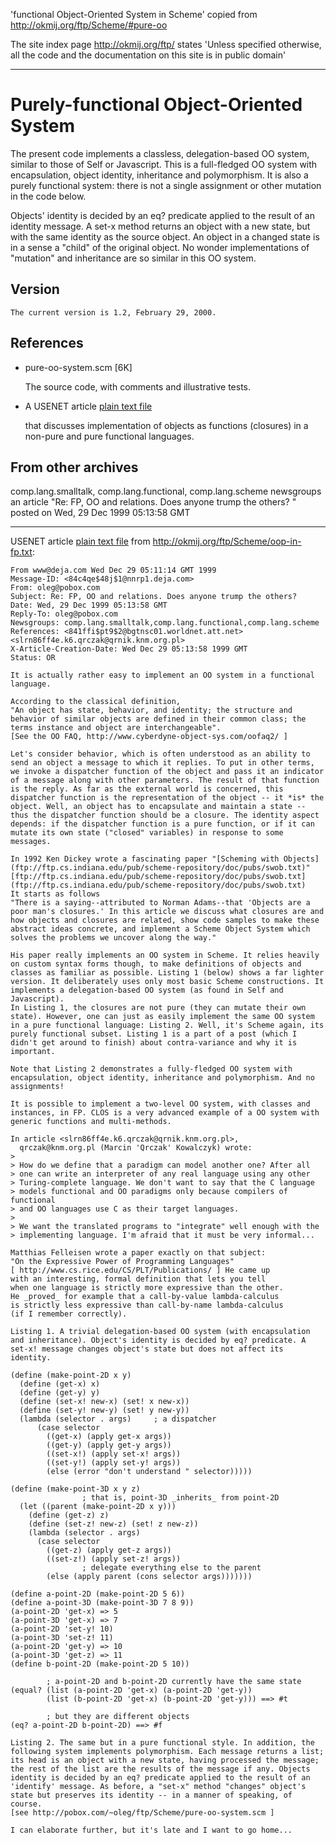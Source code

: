 'functional Object-Oriented System in Scheme' copied from <http://okmij.org/ftp/Scheme/#pure-oo>

The site index page <http://okmij.org/ftp/> states 'Unless specified otherwise, all the code and the documentation on this site is in public domain'

---

# Purely-functional Object-Oriented System

 	
The present code implements a classless, delegation-based OO system, similar to those of Self or Javascript. This is a full-fledged OO system with encapsulation, object identity, inheritance and polymorphism. It is also a purely functional system: there is not a single assignment or other mutation in the code below.

Objects' identity is decided by an eq? predicate applied to the result of an identity message. A set-x method returns an object with a new state, but with the same identity as the source object. An object in a changed state is in a sense a "child" of the original object. No wonder implementations of "mutation" and inheritance are so similar in this OO system. 
 

## Version
 	The current version is 1.2, February 29, 2000.

## References
* pure-oo-system.scm [6K] 

  The source code, with comments and illustrative tests.
* A USENET article [plain text file](http://okmij.org/ftp/Scheme/oop-in-fp.txt)

  that discusses implementation of objects as functions (closures) in a non-pure and pure functional languages.

## From other archives
 	
comp.lang.smalltalk, comp.lang.functional, comp.lang.scheme newsgroups
an article "Re: FP, OO and relations. Does anyone trump the others? " posted on Wed, 29 Dec 1999 05:13:58 GMT


---

USENET article [plain text file](http://okmij.org/ftp/Scheme/oop-in-fp.txt) from <http://okmij.org/ftp/Scheme/oop-in-fp.txt>:

    From www@deja.com Wed Dec 29 05:11:14 GMT 1999
    Message-ID: <84c4qe$48j$1@nnrp1.deja.com>
    From: oleg@pobox.com
    Subject: Re: FP, OO and relations. Does anyone trump the others?
    Date: Wed, 29 Dec 1999 05:13:58 GMT
    Reply-To: oleg@pobox.com
    Newsgroups: comp.lang.smalltalk,comp.lang.functional,comp.lang.scheme
    References: <841ffi$pt9$2@bgtnsc01.worldnet.att.net> <slrn86ff4e.k6.qrczak@qrnik.knm.org.pl>
    X-Article-Creation-Date: Wed Dec 29 05:13:58 1999 GMT
    Status: OR
    
    It is actually rather easy to implement an OO system in a functional
    language.
    
    According to the classical definition,
    "An object has state, behavior, and identity; the structure and
    behavior of similar objects are defined in their common class; the
    terms instance and object are interchangeable".
    [See the OO FAQ, http://www.cyberdyne-object-sys.com/oofaq2/ ]
    
    Let's consider behavior, which is often understood as an ability to
    send an object a message to which it replies. To put in other terms,
    we invoke a dispatcher function of the object and pass it an indicator
    of a message along with other parameters. The result of that function
    is the reply. As far as the external world is concerned, this
    dispatcher function is the representation of the object -- it *is* the
    object. Well, an object has to encapsulate and maintain a state --
    thus the dispatcher function should be a closure. The identity aspect
    depends: if the dispatcher function is a pure function, or if it can
    mutate its own state ("closed" variables) in response to some
    messages.
    
    In 1992 Ken Dickey wrote a fascinating paper "[Scheming with Objects](ftp://ftp.cs.indiana.edu/pub/scheme-repository/doc/pubs/swob.txt)"
    [ftp://ftp.cs.indiana.edu/pub/scheme-repository/doc/pubs/swob.txt](ftp://ftp.cs.indiana.edu/pub/scheme-repository/doc/pubs/swob.txt)
    It starts as follows
    "There is a saying--attributed to Norman Adams--that 'Objects are a
    poor man's closures.' In this article we discuss what closures are and
    how objects and closures are related, show code samples to make these
    abstract ideas concrete, and implement a Scheme Object System which
    solves the problems we uncover along the way."
    
    His paper really implements an OO system in Scheme. It relies heavily
    on custom syntax forms though, to make definitions of objects and
    classes as familiar as possible. Listing 1 (below) shows a far lighter
    version. It deliberately uses only most basic Scheme constructions. It
    implements a delegation-based OO system (as found in Self and
    Javascript).
    In Listing 1, the closures are not pure (they can mutate their own
    state). However, one can just as easily implement the same OO system
    in a pure functional language: Listing 2. Well, it's Scheme again, its
    purely functional subset. Listing 1 is a part of a post (which I
    didn't get around to finish) about contra-variance and why it is
    important.
    
    Note that Listing 2 demonstrates a fully-fledged OO system with
    encapsulation, object identity, inheritance and polymorphism. And no
    assignments!
    
    It is possible to implement a two-level OO system, with classes and
    instances, in FP. CLOS is a very advanced example of a OO system with
    generic functions and multi-methods.
    
    In article <slrn86ff4e.k6.qrczak@qrnik.knm.org.pl>,
      qrczak@knm.org.pl (Marcin 'Qrczak' Kowalczyk) wrote:
    >
    > How do we define that a paradigm can model another one? After all
    > one can write an interpreter of any real language using any other
    > Turing-complete language. We don't want to say that the C language
    > models functional and OO paradigms only because compilers of
    functional
    > and OO languages use C as their target languages.
    >
    > We want the translated programs to "integrate" well enough with the
    > implementing language. I'm afraid that it must be very informal...
    
    Matthias Felleisen wrote a paper exactly on that subject:
    "On the Expressive Power of Programming Languages"
    [ http://www.cs.rice.edu/CS/PLT/Publications/ ] He came up
    with an interesting, formal definition that lets you tell
    when one language is strictly more expressive than the other.
    He _proved_ for example that a call-by-value lambda-calculus
    is strictly less expressive than call-by-name lambda-calculus
    (if I remember correctly).
    
    Listing 1. A trivial delegation-based OO system (with encapsulation
    and inheritance). Object's identity is decided by eq? predicate. A
    set-x! message changes object's state but does not affect its
    identity.
    
    (define (make-point-2D x y)
      (define (get-x) x)
      (define (get-y) y)
      (define (set-x! new-x) (set! x new-x))
      (define (set-y! new-y) (set! y new-y))
      (lambda (selector . args)     ; a dispatcher
          (case selector
            ((get-x) (apply get-x args))
            ((get-y) (apply get-y args))
            ((set-x!) (apply set-x! args))
            ((set-y!) (apply set-y! args))
            (else (error "don't understand " selector)))))
    
    (define (make-point-3D x y z)
                    ; that is, point-3D _inherits_ from point-2D
      (let ((parent (make-point-2D x y)))
        (define (get-z) z)
        (define (set-z! new-z) (set! z new-z))
        (lambda (selector . args)
          (case selector
            ((get-z) (apply get-z args))
            ((set-z!) (apply set-z! args))
                    ; delegate everything else to the parent
            (else (apply parent (cons selector args)))))))
    
    (define a-point-2D (make-point-2D 5 6))
    (define a-point-3D (make-point-3D 7 8 9))
    (a-point-2D 'get-x) => 5
    (a-point-3D 'get-x) => 7
    (a-point-2D 'set-y! 10)
    (a-point-3D 'set-z! 11)
    (a-point-2D 'get-y) => 10
    (a-point-3D 'get-z) => 11
    (define b-point-2D (make-point-2D 5 10))
    
            ; a-point-2D and b-point-2D currently have the same state
    (equal? (list (a-point-2D 'get-x) (a-point-2D 'get-y))
            (list (b-point-2D 'get-x) (b-point-2D 'get-y))) ==> #t
    
            ; but they are different objects
    (eq? a-point-2D b-point-2D) ==> #f
    
    Listing 2. The same but in a pure functional style. In addition, the
    following system implements polymorphism. Each message returns a list;
    its head is an object with a new state, having processed the message;
    the rest of the list are the results of the message if any. Objects
    identity is decided by an eq? predicate applied to the result of an
    'identify' message. As before, a "set-x" method "changes" object's
    state but preserves its identity -- in a manner of speaking, of
    course.
    [see http://pobox.com/~oleg/ftp/Scheme/pure-oo-system.scm ]
    
    I can elaborate further, but it's late and I want to go home...
